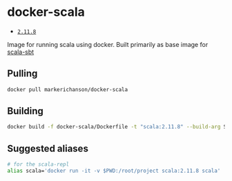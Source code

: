 # docker-scala

* [`2.11.8`](https://hub.docker.com/r/markerichanson/docker-scala/)

Image for running scala using docker. Built primarily as base image for [scala-sbt](https://hub.docker.com/r/markerichanson/docker-scala-sbt/)

## Pulling
```sh
docker pull markerichanson/docker-scala
```
## Building
```sh
docker build -f docker-scala/Dockerfile -t "scala:2.11.8" --build-arg SCALA_VERSION=2.11.8 .
```
## Suggested aliases
```sh
# for the scala-repl 
alias scala='docker run -it -v $PWD:/root/project scala:2.11.8 scala'
```
